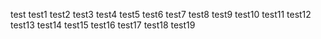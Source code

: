  test
 test1
 test2
 test3
test4
 test5
 test6
 test7
 test8
 test9
 test10
 test11
 test12
 test13
 test14
 test15
 test16
 test17
test18
 test19